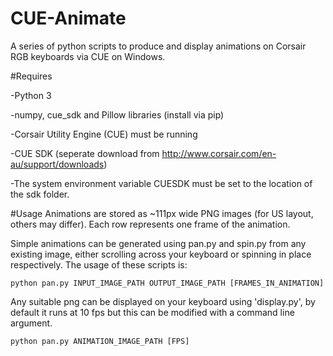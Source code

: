 # CUE-Animate
A series of python scripts to produce and display animations on Corsair RGB keyboards via CUE on Windows.

#Requires

-Python 3

-numpy, cue_sdk and Pillow libraries (install via pip)

-Corsair Utility Engine (CUE) must be running

-CUE SDK (seperate download from http://www.corsair.com/en-au/support/downloads)

-The system environment variable CUESDK must be set to the location of the sdk folder.

#Usage
Animations are stored as ~111px wide PNG images (for US layout, others may differ). Each row represents one frame of the animation.

Simple animations can be generated using pan.py and spin.py from any existing image, either scrolling across your keyboard or spinning in place respectively. The usage of these scripts is:

`python pan.py INPUT_IMAGE_PATH OUTPUT_IMAGE_PATH [FRAMES_IN_ANIMATION]`

Any suitable png can be displayed on your keyboard using 'display.py', by default it runs at 10 fps but this can be modified with a command line argument.

`python pan.py ANIMATION_IMAGE_PATH [FPS]`
